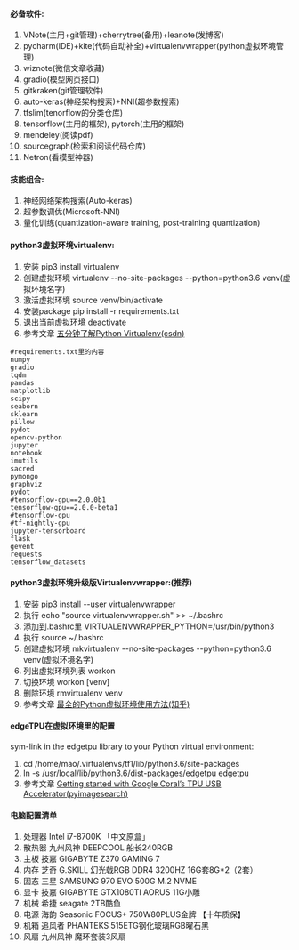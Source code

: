 #### 必备软件:
1. VNote(主用+git管理)+cherrytree(备用)+leanote(发博客)
2. pycharm(IDE)+kite(代码自动补全)+virtualenvwrapper(python虚拟环境管理)
3. wiznote(微信文章收藏)
4. gradio(模型网页接口)
5. gitkraken(git管理软件)
6. auto-keras(神经架构搜索)+NNI(超参数搜索)
7. tfslim(tenorflow的分类仓库)
8. tensorflow(主用的框架), pytorch(主用的框架)
9. mendeley(阅读pdf)
10. sourcegraph(检索和阅读代码仓库)
11. Netron(看模型神器)

#### 技能组合:
1. 神经网络架构搜索(Auto-keras)
2. 超参数调优(Microsoft-NNI)
3. 量化训练(quantization-aware training, post-training quantization)

#### python3虚拟环境virtualenv:
1. 安装   pip3 install virtualenv
2. 创建虚拟环境   virtualenv --no-site-packages --python=python3.6 venv(虚拟环境名字)
3. 激活虚拟环境   source venv/bin/activate
4. 安装package    pip install -r requirements.txt
5. 退出当前虚拟环境    deactivate
6. 参考文章    [五分钟了解Python Virtualenv(csdn)](https://blog.csdn.net/ysbj123/article/details/79727396)
```
#requirements.txt里的内容
numpy
gradio
tqdm
pandas
matplotlib
scipy
seaborn
sklearn
pillow
pydot
opencv-python
jupyter
notebook
imutils
sacred
pymongo
graphviz
pydot
#tensorflow-gpu==2.0.0b1
tensorflow-gpu==2.0.0-beta1
#tensorflow-gpu
#tf-nightly-gpu
jupyter-tensorboard
flask
gevent
requests
tensorflow_datasets
```

#### python3虚拟环境升级版Virtualenvwrapper:(推荐)
1. 安装   pip3 install --user virtualenvwrapper
2. 执行        echo "source virtualenvwrapper.sh" >> ~/.bashrc
3. 添加到.bashrc里      VIRTUALENVWRAPPER_PYTHON=/usr/bin/python3
4. 执行        source ~/.bashrc
5. 创建虚拟环境     mkvirtualenv --no-site-packages --python=python3.6 venv(虚拟环境名字)
6. 列出虚拟环境列表    workon
7. 切换环境    workon [venv]
8. 删除环境    rmvirtualenv venv
9. 参考文章    [最全的Python虚拟环境使用方法(知乎)](https://zhuanlan.zhihu.com/p/60647332)

#### edgeTPU在虚拟环境里的配置
sym-link in the edgetpu library to your Python virtual environment:
1. cd /home/mao/.virtualenvs/tf1/lib/python3.6/site-packages
2. ln -s /usr/local/lib/python3.6/dist-packages/edgetpu edgetpu
3. 参考文章    [Getting started with Google Coral’s TPU USB Accelerator(pyimagesearch)](https://www.pyimagesearch.com/2019/04/22/getting-started-with-google-corals-tpu-usb-accelerator/)

#### 电脑配置清单
1. 处理器 Intel i7-8700K	「中文原盒」
2. 散热器 九州风神 DEEPCOOL 船长240RGB	   
3. 主板 技嘉 GIGABYTE  Z370 GAMING 7 		  
4. 内存 芝奇 G.SKILL 幻光戟RGB DDR4 3200HZ 16G套8G*2（2套）	  
5. 固态 三星 SAMSUNG 970 EVO 500G M.2 NVME	
6. 显卡 技嘉 GIGABYTE GTX1080TI AORUS 11G小雕
7. 机械 希捷 seagate 2TB酷鱼
8. 电源 海韵 Seasonic FOCUS+ 750W80PLUS金牌	  【十年质保】  
9. 机箱 追风者 PHANTEKS 515ETG钢化玻璃RGB曜石黑  
10. 风扇 九州风神 魔环套装3风扇